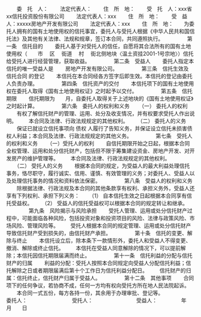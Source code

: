 
 



　　委　托　人：
　　法定代表人：
　　住　所　地：
　　受　托　人：xxx省xx信托投资股份有限公司
　　法定代表人：xxx
　　住　所　地：
　　受　益　人：xxxxx房地产开发有限公司
　　法定代表人：xxx
　　住　所　地：　　为委托人拥有的国有土地使用权的信托事宜，委托人与受托人根据《中华人民共和国信托法》及其他有关法律、法规和规章，签订本合同，共同遵照执行。
　　
　　第一条　信托目的
　　委托人基于对受托人的信任，自愿将其合法所有的国有土地使用权（　　市　 区　 街道　 村　 街北侧地块〈温土资挂2001-1号宗地〉）信托给受托人进行经营管理，获取收益。
　　
　　第二条　受益人
　　委托人指定本信托的唯一受益人是　　 房地产开发有限公司。
　　
　　第三条　信托生效及
信托合同
的登记
　　本信托在本合同经各方签字后即生效。本信托的登记由委托人负责办理。
　　
　　第四条　信托资产的交付
　　本信托项下的国有土地使用权在委托人取得《国有土地使用权证》之时起予以交付。
　　
　　第五条　信托期限
　　信托期限为　　月，自委托人取得关于上述地块的《国有土地使用权证》之时起计算。
　　
　　第六条　委托人的权利和义务
　　（一） 委托人的权利
　　有权了解信托财产的管理、运用、处分及收支情况，并有权要求受托人作出说明。
　　本合同及法律、行政法规规定的其他权利。
　　（二） 委托人的义务
　　保证已就设立信托事项向
债权
人履行了告知义务，并保证设立信托未损害债权人利益；本合同及法律、行政法规规定的其他义务。
　　
　　第七条　受托人的权利和义务
　　（一）受托人的权利
　　自信托期限开始之日起，根据本合同全权管理、运用和处分信托财产，包括但不限于筹集建设资金、房地产开发、对开发房产的维护管理等。
　　本合同及法律、行政法规规定的其他权利。
　　（二） 受托人的义务
　　根据本合同的规定，为受益人的最大利益处理信托事务，恪尽职守，履行诚实、信用、谨慎、有效管理的义务；对委托人、受益人以及处理信托事务的情况和资料依法保密。
　　
　　第八条　受益人的权利和义务
　　除根据法律、行政法规及本合同的其他条款享有权利、承担义务外，受益人还享有下列权利、承担下列义务：
　　（1） 自本信托生效之日起根据本合同享有信托受益权。
　　（2） 受益人的信托受益权可以根据本合同的规定转让和继承。
　　
　　第九条　风险揭示与风险承担
　　受托人管理、运用或处分信托财产过程中，可能面临各种风险，包括投资对象和投资项目的风险、法律与政策风险、市场风险、管理风险等。
　　受托人根据本合同的规定管理、运用或处分信托财产导致信托财产受到损失的，由信托财产承担。
　　
　　第十条　信托的变更、解除与终止
　　本信托设立后，除本条下一款情形外，委托人和受益人不得变更、撤消、解除或终止信托。
　　本信托在受益人同意解除的情况下，可以提前解除；本信托因信托期限届满而终止。
　　
　　第十一条　信托利益的分配与信托财产的归属
　　利益的分配：受托人按照本合同规定向受益人分配信托利益；信托解除之日或者期限届满后第十个工作日为信托利益分配日。
　　信托财产的归属：信托终止，信托财产归属于受益人。
　　
　　第十二条　其他事项
　　合同项下的任何争议，若协商不成，任何一方均有权向受托方所在地人民法院起诉。
　　本合同一式五份，每方各持一份，其余用于办理审批、登记等。　　
　　
　　委托人：　 　　　　　　　 受托人：　　　　　　　　 受益人：
　　 
　　年　 月　　日
　　

　　
　　
 


 

 
 
 
 
 
  


  
 

  


  


  
 
 
 
 

